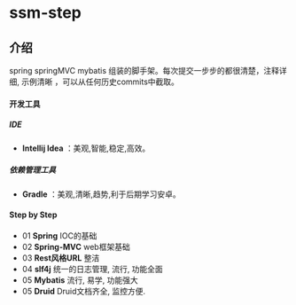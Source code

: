 # ssm-step

## 介绍
spring springMVC mybatis 组装的脚手架。每次提交一步步的都很清楚，注释详细, 示例清晰
，可以从任何历史commits中截取。

#### 开发工具
##### IDE
* **Intellij Idea** ：美观,智能,稳定,高效。

##### 依赖管理工具
* **Gradle** ：美观,清晰,趋势,利于后期学习安卓。

#### Step by Step
* 01 **Spring**   IOC的基础
* 02 **Spring-MVC**   web框架基础
* 03 **Rest风格URL**   整洁
* 04 **slf4j**   统一的日志管理, 流行, 功能全面
* 05 **Mybatis**   流行, 易学, 功能强大
* 05 **Druid**   Druid文档齐全, 监控方便.　





